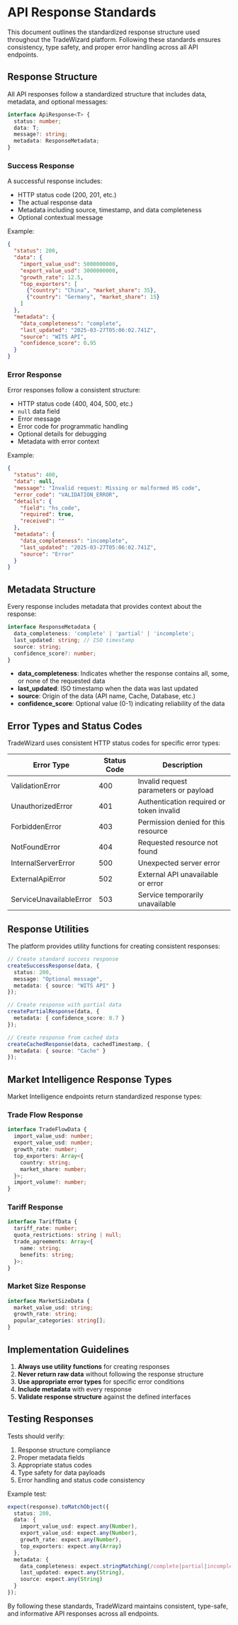 # API Response Standards

This document outlines the standardized response structure used throughout the TradeWizard platform. Following these standards ensures consistency, type safety, and proper error handling across all API endpoints.

## Response Structure

All API responses follow a standardized structure that includes data, metadata, and optional messages:

```typescript
interface ApiResponse<T> {
  status: number;
  data: T;
  message?: string;
  metadata: ResponseMetadata;
}
```

### Success Response

A successful response includes:
- HTTP status code (200, 201, etc.)
- The actual response data
- Metadata including source, timestamp, and data completeness
- Optional contextual message

Example:
```json
{
  "status": 200,
  "data": {
    "import_value_usd": 5000000000,
    "export_value_usd": 3000000000,
    "growth_rate": 12.5,
    "top_exporters": [
      {"country": "China", "market_share": 35},
      {"country": "Germany", "market_share": 15}
    ]
  },
  "metadata": {
    "data_completeness": "complete",
    "last_updated": "2025-03-27T05:06:02.741Z",
    "source": "WITS API",
    "confidence_score": 0.95
  }
}
```

### Error Response

Error responses follow a consistent structure:
- HTTP status code (400, 404, 500, etc.)
- `null` data field
- Error message
- Error code for programmatic handling
- Optional details for debugging
- Metadata with error context

Example:
```json
{
  "status": 400,
  "data": null,
  "message": "Invalid request: Missing or malformed HS code",
  "error_code": "VALIDATION_ERROR",
  "details": {
    "field": "hs_code",
    "required": true,
    "received": ""
  },
  "metadata": {
    "data_completeness": "incomplete",
    "last_updated": "2025-03-27T05:06:02.741Z",
    "source": "Error"
  }
}
```

## Metadata Structure

Every response includes metadata that provides context about the response:

```typescript
interface ResponseMetadata {
  data_completeness: 'complete' | 'partial' | 'incomplete';
  last_updated: string; // ISO timestamp
  source: string;
  confidence_score?: number;
}
```

- **data_completeness**: Indicates whether the response contains all, some, or none of the requested data
- **last_updated**: ISO timestamp when the data was last updated
- **source**: Origin of the data (API name, Cache, Database, etc.)
- **confidence_score**: Optional value (0-1) indicating reliability of the data

## Error Types and Status Codes

TradeWizard uses consistent HTTP status codes for specific error types:

| Error Type | Status Code | Description |
|------------|-------------|-------------|
| ValidationError | 400 | Invalid request parameters or payload |
| UnauthorizedError | 401 | Authentication required or token invalid |
| ForbiddenError | 403 | Permission denied for this resource |
| NotFoundError | 404 | Requested resource not found |
| InternalServerError | 500 | Unexpected server error |
| ExternalApiError | 502 | External API unavailable or error |
| ServiceUnavailableError | 503 | Service temporarily unavailable |

## Response Utilities

The platform provides utility functions for creating consistent responses:

```typescript
// Create standard success response
createSuccessResponse(data, {
  status: 200,
  message: "Optional message",
  metadata: { source: "WITS API" }
});

// Create response with partial data
createPartialResponse(data, {
  metadata: { confidence_score: 0.7 }
});

// Create response from cached data
createCachedResponse(data, cachedTimestamp, {
  metadata: { source: "Cache" }
});
```

## Market Intelligence Response Types

Market Intelligence endpoints return standardized response types:

### Trade Flow Response

```typescript
interface TradeFlowData {
  import_value_usd: number;
  export_value_usd: number;
  growth_rate: number;
  top_exporters: Array<{
    country: string;
    market_share: number;
  }>;
  import_volume?: number;
}
```

### Tariff Response

```typescript
interface TariffData {
  tariff_rate: number;
  quota_restrictions: string | null;
  trade_agreements: Array<{
    name: string;
    benefits: string;
  }>;
}
```

### Market Size Response

```typescript
interface MarketSizeData {
  market_value_usd: string;
  growth_rate: string;
  popular_categories: string[];
}
```

## Implementation Guidelines

1. **Always use utility functions** for creating responses
2. **Never return raw data** without following the response structure
3. **Use appropriate error types** for specific error conditions
4. **Include metadata** with every response
5. **Validate response structure** against the defined interfaces

## Testing Responses

Tests should verify:
1. Response structure compliance
2. Proper metadata fields
3. Appropriate status codes
4. Type safety for data payloads
5. Error handling and status code consistency

Example test:
```typescript
expect(response).toMatchObject({
  status: 200,
  data: {
    import_value_usd: expect.any(Number),
    export_value_usd: expect.any(Number),
    growth_rate: expect.any(Number),
    top_exporters: expect.any(Array)
  },
  metadata: {
    data_completeness: expect.stringMatching(/complete|partial|incomplete/),
    last_updated: expect.any(String),
    source: expect.any(String)
  }
});
```

By following these standards, TradeWizard maintains consistent, type-safe, and informative API responses across all endpoints.
